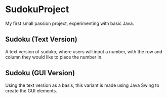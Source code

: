 # SudokuProject
My first small passion project, experimenting with basic Java.


## Sudoku (Text Version)
A text version of suduko, where users will input a number, with the row and column they would like to place the number in.
## Sudoku (GUI Version)
Using the text version as a basis, this variant is made using Java Swing to create the GUI elements. 
